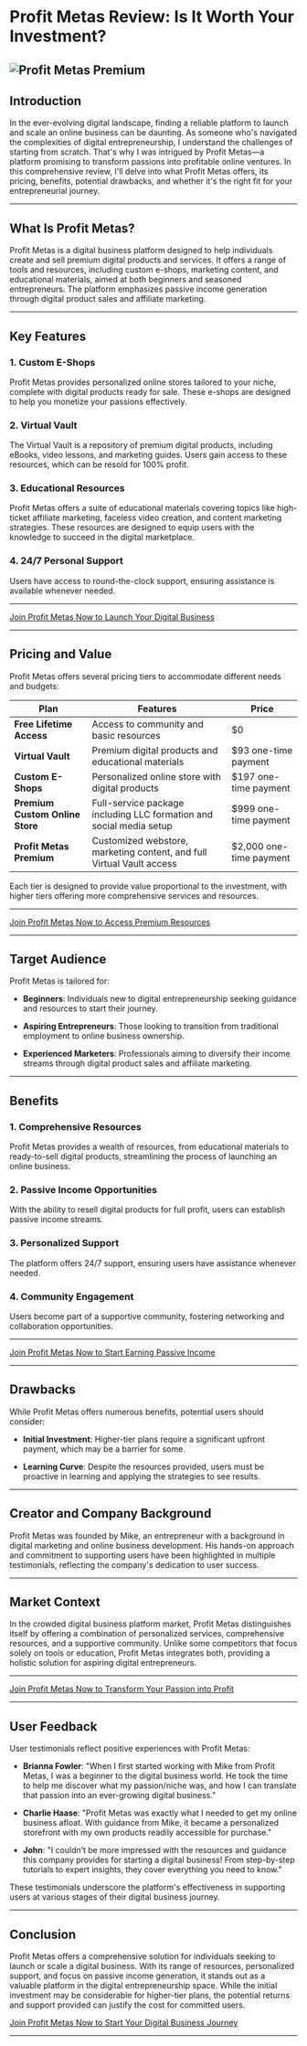 # Profit Metas Review: Is It Worth Your Investment?
![Profit Metas Premium](https://github.com/user-attachments/assets/b3f7d773-e0cd-43ea-b706-0295c924dde8)
---

## Introduction

In the ever-evolving digital landscape, finding a reliable platform to launch and scale an online business can be daunting. As someone who's navigated the complexities of digital entrepreneurship, I understand the challenges of starting from scratch. That's why I was intrigued by Profit Metas—a platform promising to transform passions into profitable online ventures. In this comprehensive review, I'll delve into what Profit Metas offers, its pricing, benefits, potential drawbacks, and whether it's the right fit for your entrepreneurial journey.

---

## What Is Profit Metas?

Profit Metas is a digital business platform designed to help individuals create and sell premium digital products and services. It offers a range of tools and resources, including custom e-shops, marketing content, and educational materials, aimed at both beginners and seasoned entrepreneurs. The platform emphasizes passive income generation through digital product sales and affiliate marketing.

---

## Key Features

### 1. **Custom E-Shops**

Profit Metas provides personalized online stores tailored to your niche, complete with digital products ready for sale. These e-shops are designed to help you monetize your passions effectively.

### 2. **Virtual Vault**

The Virtual Vault is a repository of premium digital products, including eBooks, video lessons, and marketing guides. Users gain access to these resources, which can be resold for 100% profit.

### 3. **Educational Resources**

Profit Metas offers a suite of educational materials covering topics like high-ticket affiliate marketing, faceless video creation, and content marketing strategies. These resources are designed to equip users with the knowledge to succeed in the digital marketplace.

### 4. **24/7 Personal Support**

Users have access to round-the-clock support, ensuring assistance is available whenever needed.

---

[Join Profit Metas Now to Launch Your Digital Business](https://whop.com/premiumshops?a=kelechienwere1234)

---

## Pricing and Value

Profit Metas offers several pricing tiers to accommodate different needs and budgets:

| Plan                            | Features                                                              | Price                    |
| ------------------------------- | --------------------------------------------------------------------- | ------------------------ |
| **Free Lifetime Access**        | Access to community and basic resources                               | \$0                      |
| **Virtual Vault**               | Premium digital products and educational materials                    | \$93 one-time payment    |
| **Custom E-Shops**              | Personalized online store with digital products                       | \$197 one-time payment   |
| **Premium Custom Online Store** | Full-service package including LLC formation and social media setup   | \$999 one-time payment   |
| **Profit Metas Premium**        | Customized webstore, marketing content, and full Virtual Vault access | \$2,000 one-time payment |

Each tier is designed to provide value proportional to the investment, with higher tiers offering more comprehensive services and resources.

---

[Join Profit Metas Now to Access Premium Resources](https://whop.com/premiumshops?a=kelechienwere1234)

---

## Target Audience

Profit Metas is tailored for:

* **Beginners**: Individuals new to digital entrepreneurship seeking guidance and resources to start their journey.

* **Aspiring Entrepreneurs**: Those looking to transition from traditional employment to online business ownership.

* **Experienced Marketers**: Professionals aiming to diversify their income streams through digital product sales and affiliate marketing.

---

## Benefits

### 1. **Comprehensive Resources**

Profit Metas provides a wealth of resources, from educational materials to ready-to-sell digital products, streamlining the process of launching an online business.

### 2. **Passive Income Opportunities**

With the ability to resell digital products for full profit, users can establish passive income streams.

### 3. **Personalized Support**

The platform offers 24/7 support, ensuring users have assistance whenever needed.

### 4. **Community Engagement**

Users become part of a supportive community, fostering networking and collaboration opportunities.

---

[Join Profit Metas Now to Start Earning Passive Income](https://whop.com/premiumshops?a=kelechienwere1234)

---

## Drawbacks

While Profit Metas offers numerous benefits, potential users should consider:

* **Initial Investment**: Higher-tier plans require a significant upfront payment, which may be a barrier for some.

* **Learning Curve**: Despite the resources provided, users must be proactive in learning and applying the strategies to see results.

---

## Creator and Company Background

Profit Metas was founded by Mike, an entrepreneur with a background in digital marketing and online business development. His hands-on approach and commitment to supporting users have been highlighted in multiple testimonials, reflecting the company's dedication to user success.

---

## Market Context

In the crowded digital business platform market, Profit Metas distinguishes itself by offering a combination of personalized services, comprehensive resources, and a supportive community. Unlike some competitors that focus solely on tools or education, Profit Metas integrates both, providing a holistic solution for aspiring digital entrepreneurs.

---

[Join Profit Metas Now to Transform Your Passion into Profit](https://whop.com/premiumshops?a=kelechienwere1234)

---

## User Feedback

User testimonials reflect positive experiences with Profit Metas:

* **Brianna Fowler**: "When I first started working with Mike from Profit Metas, I was a beginner to the digital business world. He took the time to help me discover what my passion/niche was, and how I can translate that passion into an ever-growing digital business."

* **Charlie Haase**: "Profit Metas was exactly what I needed to get my online business afloat. With guidance from Mike, it became a personalized storefront with my own products readily accessible for purchase."

* **John**: "I couldn’t be more impressed with the resources and guidance this company provides for starting a digital business! From step-by-step tutorials to expert insights, they cover everything you need to know."

These testimonials underscore the platform's effectiveness in supporting users at various stages of their digital business journey.

---

## Conclusion

Profit Metas offers a comprehensive solution for individuals seeking to launch or scale a digital business. With its range of resources, personalized support, and focus on passive income generation, it stands out as a valuable platform in the digital entrepreneurship space. While the initial investment may be considerable for higher-tier plans, the potential returns and support provided can justify the cost for committed users.

[Join Profit Metas Now to Start Your Digital Business Journey](https://whop.com/premiumshops?a=kelechienwere1234)

---
